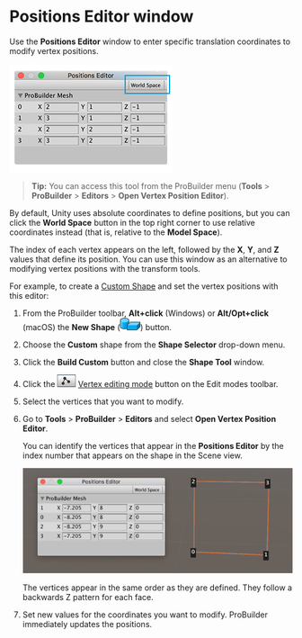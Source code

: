 # Positions Editor window

Use the **Positions Editor** window to enter specific translation coordinates to modify vertex positions.

![The Positions Editor window](images/vertex-positions.png)

> **Tip:** You can access this tool from the ProBuilder menu (**Tools** > **ProBuilder** > **Editors** > **Open Vertex Position Editor**).

By default, Unity uses absolute coordinates to define positions, but you can click the **World Space** button in the top right corner to use relative coordinates instead (that is, relative to the **Model Space**).

The index of each vertex appears on the left, followed by the **X**, **Y**, and **Z** values that define its position. You can use this window as an alternative to modifying vertex positions with the transform tools.

For example, to create a [Custom Shape](Custom.md) and set the vertex positions with this editor:

1. From the ProBuilder toolbar, **Alt+click** (Windows) or **Alt/Opt+click** (macOS) the **New Shape** (![Shape Tool icon](images/icons/Panel_Shapes.png)) button. 

2. Choose the **Custom** shape from the __Shape Selector__ drop-down menu. 

3. Click the **Build Custom** button and close the **Shape Tool** window.

4. Click the ![Vertex edit mode](images/icons/EditModes_Vertex.png) [Vertex editing mode](modes.md) button on the Edit modes toolbar.

5. Select the vertices that you want to modify.

6. Go to **Tools** > **ProBuilder** > **Editors** and select **Open Vertex Position Editor**.

	You can identify the vertices that appear in the **Positions Editor** by the index number that appears on the shape in the Scene view. 

	![Editing vertex positions with the Positions Editor window](images/vertex-positions_example.png)

	The vertices appear in the same order as they are defined. They follow a backwards Z pattern for each face.

7. Set new values for the coordinates you want to modify. ProBuilder immediately updates the positions.




